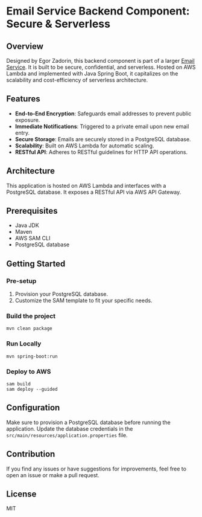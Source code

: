 # Email Service Backend Component: Secure & Serverless 

## Overview

Designed by Egor Zadorin, this backend component is part of a larger [Email Service](https://emails.egorzadorin.com). It is built to be secure, confidential, and serverless. Hosted on AWS Lambda and implemented with Java Spring Boot, it capitalizes on the scalability and cost-efficiency of serverless architecture.

## Features

- **End-to-End Encryption**: Safeguards email addresses to prevent public exposure.
- **Immediate Notifications**: Triggered to a private email upon new email entry.
- **Secure Storage**: Emails are securely stored in a PostgreSQL database.
- **Scalability**: Built on AWS Lambda for automatic scaling.
- **RESTful API**: Adheres to RESTful guidelines for HTTP API operations.

## Architecture

This application is hosted on AWS Lambda and interfaces with a PostgreSQL database. It exposes a RESTful API via AWS API Gateway.

## Prerequisites

- Java JDK
- Maven
- AWS SAM CLI
- PostgreSQL database

## Getting Started

### Pre-setup

1. Provision your PostgreSQL database.
2. Customize the SAM template to fit your specific needs.

### Build the project

```
mvn clean package
```

### Run Locally
```
mvn spring-boot:run
```

### Deploy to AWS 
```
sam build 
sam deploy --guided 
```

## Configuration

Make sure to provision a PostgreSQL database before running the application. Update the database credentials in the `src/main/resources/application.properties` file.

## Contribution

If you find any issues or have suggestions for improvements, feel free to open an issue or make a pull request.

## License

MIT

